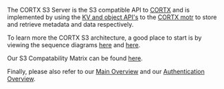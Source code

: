 The CORTX S3 Server is the S3 compatible API to [CORTX](https://github.com/Seagate/cortx) and is 
implemented by using the [KV and object API's](https://github.com/Seagate/cortx-motr/blob/main/motr/client.h) 
to the [CORTX motr](https://github.com/Seagate/cortx-motr) 
to store and retrieve metadata and data respectively.

To learn more the CORTX S3 architecture, a good place to start is by viewing the sequence diagrams [here](sequencediagrams) 
and [here](sequencediagrams/put-object-clovis-ops).

Our S3 Compatability Matrix can be found [here](s3-supported-api.md).

Finally, please also refer to our [Main Overview](https://github.com/Seagate/cortx/blob/main/doc/be/CORTX-S3OVERVIEW.rst) 
and our [Authentication Overview](https://github.com/Seagate/cortx/blob/main/doc/be/CORTX_S3_IAM_Overview.rst).

